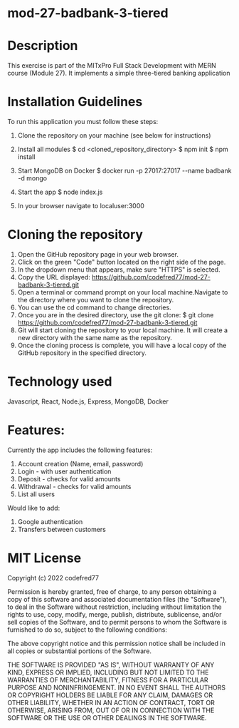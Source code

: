 # mod-27-badbank-3-tiered

# Description
This exercise is part of the MITxPro Full Stack Development with MERN course (Module 27). It implements a simple three-tiered banking application

# Installation Guidelines
To run this application you must follow these steps:
1. Clone the repository on your machine (see below for instructions)

2. Install all modules
    $ cd <cloned_repository_directory>
    $ npm init
    $ npm install
3. Start MongoDB on Docker
    $ docker run -p 27017:27017 --name badbank -d mongo
5. Start the app
    $ node index.js
7. In your browser navigate to localuser:3000

# Cloning the repository
1. Open the GitHub repository page in your web browser.
2. Click on the green "Code" button located on the right side of the page.
3. In the dropdown menu that appears, make sure "HTTPS" is selected.
4. Copy the URL displayed: https://github.com/codefred77/mod-27-badbank-3-tiered.git
5. Open a terminal or command prompt on your local machine.Navigate to the directory where you want to clone the repository. 
6. You can use the cd command to change directories.
7. Once you are in the desired directory, use the git clone:
    $ git clone https://github.com/codefred77/mod-27-badbank-3-tiered.git
9. Git will start cloning the repository to your local machine. It will create a new directory with the same name as the repository.
10. Once the cloning process is complete, you will have a local copy of the GitHub repository in the specified directory.

# Technology used
Javascript, React, Node.js, Express, MongoDB, Docker

# Features:
Currently the app includes the following features:
1. Account creation (Name, email, password)
2. Login - with user authentication
3. Deposit - checks for valid amounts
4. Withdrawal - checks for valid amounts
5. List all users

Would like to add:
1. Google authentication
2. Transfers between customers

# MIT License
Copyright (c) 2022 codefred77

Permission is hereby granted, free of charge, to any person obtaining a copy of this software and associated documentation files (the "Software"), to deal in the Software without restriction, including without limitation the rights to use, copy, modify, merge, publish, distribute, sublicense, and/or sell copies of the Software, and to permit persons to whom the Software is furnished to do so, subject to the following conditions:

The above copyright notice and this permission notice shall be included in all copies or substantial portions of the Software.

THE SOFTWARE IS PROVIDED "AS IS", WITHOUT WARRANTY OF ANY KIND, EXPRESS OR IMPLIED, INCLUDING BUT NOT LIMITED TO THE WARRANTIES OF MERCHANTABILITY, FITNESS FOR A PARTICULAR PURPOSE AND NONINFRINGEMENT. IN NO EVENT SHALL THE AUTHORS OR COPYRIGHT HOLDERS BE LIABLE FOR ANY CLAIM, DAMAGES OR OTHER LIABILITY, WHETHER IN AN ACTION OF CONTRACT, TORT OR OTHERWISE, ARISING FROM, OUT OF OR IN CONNECTION WITH THE SOFTWARE OR THE USE OR OTHER DEALINGS IN THE SOFTWARE.
